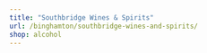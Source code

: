 ```yaml
---
title: "Southbridge Wines & Spirits"
url: /binghamton/southbridge-wines-and-spirits/
shop: alcohol
---
```

